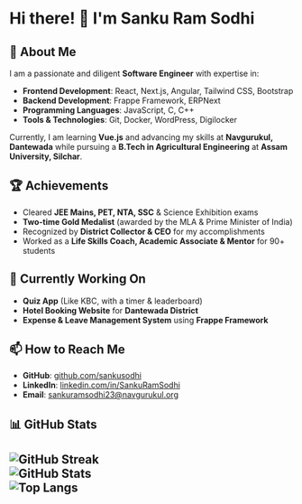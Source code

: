 # Hi there! 👋 I'm Sanku Ram Sodhi

## 🚀 About Me
I am a passionate and diligent **Software Engineer** with expertise in:
- **Frontend Development**: React, Next.js, Angular, Tailwind CSS, Bootstrap  
- **Backend Development**: Frappe Framework, ERPNext  
- **Programming Languages**: JavaScript, C, C++  
- **Tools & Technologies**: Git, Docker, WordPress, Digilocker  

Currently, I am learning **Vue.js** and advancing my skills at **Navgurukul, Dantewada** while pursuing a **B.Tech in Agricultural Engineering** at **Assam University, Silchar**.

## 🏆 Achievements  
- Cleared **JEE Mains, PET, NTA, SSC** & Science Exhibition exams  
- **Two-time Gold Medalist** (awarded by the MLA & Prime Minister of India)  
- Recognized by **District Collector & CEO** for my accomplishments  
- Worked as a **Life Skills Coach, Academic Associate & Mentor** for 90+ students  

## 🌱 Currently Working On  
- **Quiz App** (Like KBC, with a timer & leaderboard)  
- **Hotel Booking Website** for **Dantewada District**  
- **Expense & Leave Management System** using **Frappe Framework**  

## 📫 How to Reach Me  
- **GitHub**: [github.com/sankusodhi](https://https://github.com/sankusodhi)  
- **LinkedIn**: [linkedin.com/in/SankuRamSodhi](linkedin.com/in/sanku-ram-sodhi-331191291)  
- **Email**: [sankuramsodhi23@navgurukul.org](mailto:your-sankuramsodhi23@navgurukul.org)  

## 📊 GitHub Stats  
![GitHub Streak](https://github-readme-streak-stats.herokuapp.com/?user=SankuRamSodhi&theme=radical)  
![GitHub Stats](https://github-readme-stats.vercel.app/api?username=SankuRamSodhi&show_icons=true&theme=radical)  
![Top Langs](https://github-readme-stats.vercel.app/api/top-langs/?username=SankuRamSodhi&layout=compact&theme=radical)  
---

<!---
sankusodhi/sankusodhi is a ✨ special ✨ repository because its `README.md` (this file) appears on your GitHub profile.
You can click the Preview link to take a look at your changes.
--->

